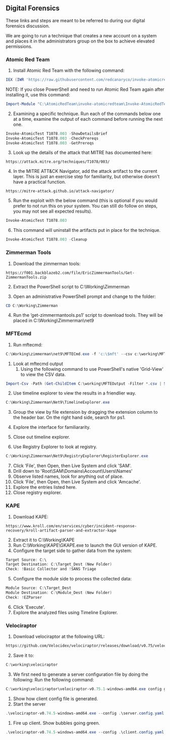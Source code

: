 ## Digital Forensics
These links and steps are meant to be referred to during our digital forensics discussion.

We are going to run a technique that creates a new account on a system and places it in the administrators group on the box to achieve elevated permissions.

### Atomic Red Team
1. Install Atomic Red Team with the following command:
```powershell
IEX (IWR 'https://raw.githubusercontent.com/redcanaryco/invoke-atomicredteam/master/install-atomicredteam.ps1'); Install-AtomicRedTeam -getAtomics
```
NOTE: If you close PowerShell and need to run Atomic Red Team again after installing it, use this command:
```powershell
Import-Module "C:\AtomicRedTeam\invoke-atomicredteam\Invoke-AtomicRedTeam.psd1" -Force
```
2. Examining a specific technique. Run each of the commands below one at a time, examine the output of each command before running the next one.
```powershell
Invoke-AtomicTest T1078.003 -ShowDetailsBrief
Invoke-AtomicTest T1078.003 -CheckPrereqs
Invoke-AtomicTest T1078.003 -GetPrereqs
```
3. Look up the details of the attack that MITRE has documented here:
```http
https://attack.mitre.org/techniques/T1078/003/
```

4. In the MITRE ATT&CK Navigator, add the attack artifact to the current layer. This is just an exercise step for familiarity, but otherwise doesn't have a practical function.
```http
https://mitre-attack.github.io/attack-navigator/
```
5. Run the exploit with the below command (this is optional if you would prefer to not run this on your system. You can still do follow on steps, you may not see all expected results).
```powershell
Invoke-AtomicTest T1078.003
```
6. This command will uninstall the artifacts put in place for the technique.
```powershell
Invoke-AtomicTest T1078.003 -Cleanup
```
### Zimmerman Tools
1. Download the zimmerman tools: 
```http
https://f001.backblazeb2.com/file/EricZimmermanTools/Get-ZimmermanTools.zip
```

2. Extract the PowerShell script to C:\Working\Zimmerman

3. Open an administrative PowerShell prompt and change to the folder:
```powershell
CD C:\Working\Zimmerman
```

4. Run the ‘get-zimmermantools.ps1’ script to download tools. They will be placed in C:\Working\Zimmerman\net9

### MFTEcmd
1. Run mftecmd:
```powershell
C:\Working\zimmerman\net9\MFTECmd.exe -f 'c:\$mft' --csv c:\working\MFTEOutput
```
1. Look at mftecmd output
    1. Using the following command to use PowerShell's native 'Grid-View' to view the CSV data.
```powershell
Import-Csv -Path (Get-ChildItem C:\working\MFTEOutput -Filter *.csv | Sort-Object LastWriteTime -Descending | Select-Object -First 1).FullName | Out-Gridview
```
2. Use timeline explorer to view the results in a friendlier way.
```powershell
C:\Working\Zimmerman\Net9\TimelineExplorer.exe
```
3. Group the view by file extension by dragging the extension column to the header bar. On the right hand side, search for ps1.
4. Explore the interface for familiararity.
5. Close out timeline explorer.

6. Use Registry Explorer to look at registry.
```powershell
C:\Working\Zimmerman\Net9\RegistryExplorer\RegisterExplorer.exe
```
7. Click 'File', then Open, then Live System and click 'SAM'.
8. Drill down to 'Root\SAM\Domains\Account\Users\Names'
9. Observe listed names, look for anything out of place.
10. Click 'File', then Open, then Live System and click 'Amcache'.
11. Explore the entries listed here.
12. Close registry explorer.

### KAPE
1. Download KAPE:
```http
https://www.kroll.com/en/services/cyber/incident-response-recovery/kroll-artifact-parser-and-extractor-kape
```
2. Extract it to C:\Working\KAPE
3. Run C:\Working\KAPE\GKAPE.exe to launch the GUI version of KAPE.
4. Configure the target side to gather data from the system:
```Powershell
Target Source: C:\
Target Destination: C:\Target_Dest (New Folder)
Check: !Basic Collector and !SANS Triage
```
5. Configure the module side to process the collected data:
```PowerShell
Module Source: C:\Target_Dest
Module Destination: C:\Module_Dest (New Folder)
Check: !EZParser
```
6. Click 'Execute'.
7. Explore the analyzed files using Timeline Explorer.


### Velociraptor
1. Download velociraptor at the following URL:
```html
https://github.com/Velocidex/velociraptor/releases/download/v0.75/velociraptor-v0.75.1-windows-amd64.exe
```
2. Save it to:
```powershell
C:\working\velociraptor
```

3. We first need to generate a server configuration file by doing the following:
Run the following command:
```powershell
C:\working\velociraptor\velociraptor-v0.75.1-windows-amd64.exe config generate -i
```
   1. Show how client config file is generated.
   2. Start the server
```powershell
.\velociraptor-v0.74.5-windows-amd64.exe --config .\server.config.yaml frontend -v
```
1. Fire up client. Show bubbles going green.
```powershell
.\velociraptor-v0.74.5-windows-amd64.exe --config .\client.config.yaml pool_client --number 100
```